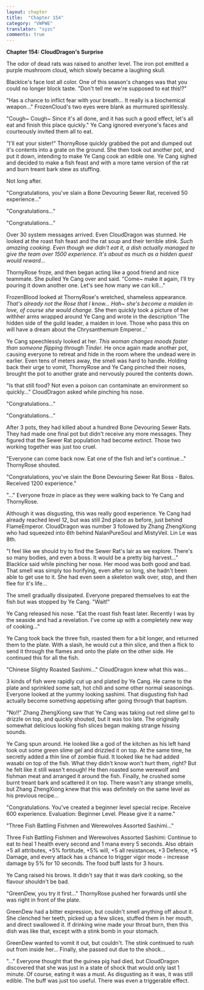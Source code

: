 ```yaml
---
layout: chapter
title:  "Chapter 154"
category: "VWPWE"
translator: "syzc"
comments: true
---
```


**Chapter 154: CloudDragon's Surprise**

The odor of dead rats was raised to another level. The iron pot emitted a purple mushroom cloud, which slowly became a laughing skull.

BlackIce's face lost all color. One of this season's changes was that you could no longer block taste. "Don't tell me we're supposed to eat this!?"

"Has a chance to inflict fear with your breath... It really is a biochemical weapon..." FrozenCloud's two eyes were blank as murmured spiritlessly.

"Cough~ Cough~ Since it's all done, and it has such a good effect, let's all eat and finish this place quickly." Ye Cang ignored everyone's faces and courteously invited them all to eat.

"I'll eat your sister!" ThornyRose quickly grabbed the pot and dumped out it's contents into a grate on the ground. She then took out another pot, and put it down, intending to make Ye Cang cook an edible one. Ye Cang sighed and decided to make a fish feast and with a more tame version of the rat and burn treant bark stew as stuffing.

Not long after.

"Congratulations, you've slain a Bone Devouring Sewer Rat, received 50 experience..."

"Congratulations..."

"Congratulations..."

Over 30 system messages arrived. Even CloudDragon was stunned. He looked at the roast fish feast and the rat soup and their terrible stink. *Such amazing cooking. Even though we didn't eat it, a dish actually managed to give the team over 1500 experience. It's about as much as a hidden quest would reward...*  

ThornyRose froze, and then began acting like a good friend and nice teammate. She pulled Ye Cang over and said. "Come~ make it again, I'll try pouring it down another one. Let's see how many we can kill..."

FrozenBlood looked at ThornyRose's wretched, shameless appearance. *That's already not the Rose that I know... Hah~ she's become a maiden in love, of course she would change.* She then quickly took a picture of her withher arms wrapped around Ye Cang and wrote in the description 'The hidden side of the guild leader, a maiden in love. Those who pass this on will have a dream about the Chrysanthemum Emperor...'

Ye Cang speechlessly looked at her. *This woman changes moods faster than someone flipping through Tinder.* He once again made another pot, causing everyone to retreat and hide in the room where the undead were in earlier. Even tens of meters away, the smell was hard to handle. Holding back their urge to vomit, ThornyRose and Ye Cang pinched their noses, brought the pot to another grate and nervously poured the contents down.

"Is that still food? Not even a poison can contaminate an environment so quickly..." CloudDragon asked while pinching his nose.

"Congratulations..."

"Congratulations..."

After 3 pots, they had killed about a hundred Bone Devouring Sewer Rats. They had made one final pot but didn't receive any more messages. They figured that the Sewer Rat population had become extinct. Those two working together was just too cruel.

"Everyone can come back now. Eat one of the fish and let's continue..." ThornyRose shouted.

"Congratulations, you've slain the Bone Devouring Sewer Rat Boss - Balos. Received 1200 experience."

"..." Everyone froze in place as they were walking back to Ye Cang and ThornyRose.

Although it was disgusting, this was really good experience. Ye Cang had already reached level 12, but was still 2nd place as before, just behind FlameEmperor. CloudDragon was number 3 followed by Zhang ZhengXiong who had squeezed into 6th behind NalanPureSoul and MistyVeil. Lin Le was 8th.

"I feel like we should try to find the Sewer Rat's lair as we explore. There's so many bodies, and even a boss. It would be a pretty big harvest..." BlackIce said while pinching her nose. Her mood was both good and bad. That smell was simply too horifying, even after so long, she hadn't been able to get use to it. She had even seen a skeleton walk over, stop, and then flee for it's life...

The smell gradually dissipated. Everyone prepared themselves to eat the fish but was stopped by Ye Cang. "Wait!"

Ye Cang released his nose. "Eat the roast fish feast later. Recently I was by the seaside and had a revelation. I've come up with a completely new way of cooking..."

Ye Cang took back the three fish, roasted them for a bit longer, and returned them to the plate. With a slash, he would cut a thin slice, and then a flick to send it through the flames and onto the plate on the other side. He continued this for all the fish.

"Chinese Slighty Roasted Sashimi..." CloudDragon knew what this was...

3 kinds of fish were rapidly cut up and plated by Ye Cang. He came to the plate and sprinkled some salt, hot chili and some other normal seasonings. Everyone looked at the yummy looking sashimi. That disgusting fish had actually become something appetising after going through that baptism.

"No!!" Zhang ZhengXiong saw that Ye Cang was taking out red slime gel to drizzle on top, and quickly shouted, but it was too late. The originally somewhat delicious looking fish slices began making strange hissing sounds.

Ye Cang spun around. He looked like a god of the kitchen as his left hand took out some green slime gel and drizzled it on top. At the same time, he secretly added a thin line of zombie fluid. It looked like he had added wasabi on top of the fish. What they didn't know won't hurt them, right? But he felt like it still wasn't enough! He then roasted some werewolf and fishman meat and arranged it around the fish. Finally, he crushed some burnt treant bark and scattered it on top. There wasn't any strange smells, but Zhang ZhengXiong knew that this was definitely on the same level as his previous recipe...

"Congratulations. You've created a beginner level special recipe. Receive 600 experience. Evaluation: Beginner Level. Please give it a name."

"Three Fish Battling Fishmen and Werewolves Assorted Sashimi..."

Three Fish Battling Fishmen and Werewolves Assorted Sashimi: Continue to eat to heal 1 health every second and 1 mana every 5 seconds. Also obtain +5 all attributes, +5% fortitude, +5% will, +5 all resistances, +3 Defence, +5 Damage, and every attack has a chance to trigger vigor mode - increase damage by 5% for 10 seconds. The food buff lasts for 3 hours.

Ye Cang raised his brows. It didn't say that it was dark cooking, so the flavour shouldn't be bad.

"GreenDew, you try it first..." ThornyRose pushed her forwards until she was right in front of the plate.

GreenDew had a bitter expression, but couldn't smell anything off about it. She clenched her teeth, picked up a few slices, stuffed them in her mouth, and direct swallowed it. If drinking wine made your throat burn, then this dish was like that, except with a stink bomb in your stomach.

GreenDew wanted to vomit it out, but couldn't. The stink continued to rush out from inside her... Finally, she passed out due to the shock...

"..." Everyone thought that the guinea pig had died, but CloudDragon discovered that she was just in a state of shock that would only last 1 minute. Of course, eating it was a must. As disgusting as it was, it was still edible. The buff was just too useful. There was even a triggerable effect. 
